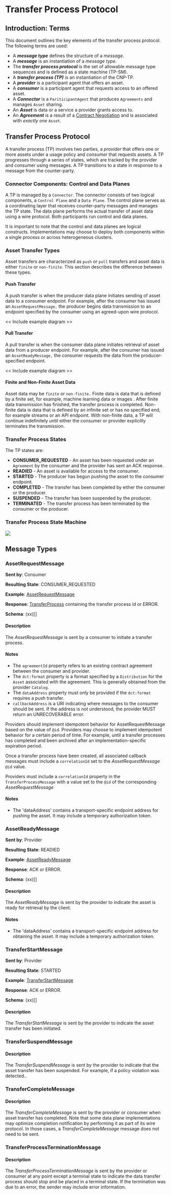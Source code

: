 # Transfer Process Protocol

## Introduction: Terms

This document outlines the key elements of the transfer process protocol. The following terms are used:

- A _**message type**_ defines the structure of a _message_.
- A _**message**_  is an instantiation of a _message type_.
- The _**transfer process protocol**_ is the set of allowable message type sequences and is defined as a state machine (TP-SM).
- A _**transfer process (TP)**_ is an instantiation of the CNP-TP.
- A _**provider**_ is a participant agent that offers an asset.
- A _**consumer**_ is a participant agent that requests access to an offered asset.
- A _**Connector**_ is a `PariticipantAgent` that produces `Agreements` and manages `Asset` sharing.
- An _**Asset**_ is data or a service a provider grants access to.
- An _**Agreement**_ is a result of a [Contract Negotiation](../negotiation/contract.negotiation.protocol.md) and is associated with _exactly one_ `Asset`.

## Transfer Process  Protocol

A transfer process (TP) involves two parties, a _provider_ that offers one or more assets under a usage policy and _consumer_ that requests assets. A TP progresses through
a series of states, which are tracked by the provider and consumer using messages. A TP transitions to a state in response to a message from the counter-party.

### Connector Components: Control and Data Planes

A TP is managed by a `Connector`. The connector consists of two logical components, a `Control Plane` and a `Data Plane`. The control plane serves as a coordinating layer that
receives counter-party messages and manages the TP state. The data plane performs the actual transfer of asset data using a wire protocol. Both participants run control and data
planes.

It is important to note that the control and data planes are logical constructs. Implementations may choose to deploy both components within a single process or across
heterogeneous
clusters.

### Asset Transfer Types

Asset transfers are characterized as `push` or `pull` transfers and asset data is either `finite` or `non-finite`. This section describes the difference between these types.

#### Push Transfer

A push transfer is when the producer data plane initiates sending of asset data to a consumer endpoint. For example, after the consumer has issued an `AssetRequestMessage,` the
producer begins data transmission to an endpoint specified by the consumer using an agreed-upon wire protocol.

<< Include example diagram >>

#### Pull Transfer

A pull transfer is when the consumer data plane initiates retrieval of asset data from a producer endpoint. For example, after the consumer has issued an `AssetReadyMessage,`
the consumer requests the data from the producer-specified endpoint.

<< Include example diagram >>

#### Finite and Non-Finite Asset Data

Asset data may be `finite` or `non-finite.` Finite data is data that is defined by a finite set, for example, machine learning data or images . After finite data transmission has
finished, the transfer process is completed. Non-finite data is data that is defined by an infinite set or has no specified end, for example streams or an API endpoint. With
non-finite data, a TP will continue indefinitely until either the consumer or provider explicitly terminates the transmission.

### Transfer Process States

The TP states are:

- **CONSUMER_REQUESTED** - An asset has been requested under an `Agreement` by the consumer and the provider has sent an ACK response.
- **READIED** - An asset is available for access to the consumer.
- **STARTED** - The producer has begun pushing the asset to the consumer endpoint.
- **COMPLETED** - The transfer has been completed by either the consumer or the producer.
- **SUSPENDED** - The transfer has been suspended by the producer.
- **TERMINATED** - The transfer process has been terminated by the consumer or the producer.

### Transfer Process State Machine

![](./transfer.process.state.machine.png)

## Message Types

### AssetRequestMessage

**Sent by**: Consumer

**Resulting State**: CONSUMER_REQUESTED

**Example**: [AssetRequestMessage](./message/asset.request.message.json)

**Response**: [TransferProcess](./message/transfer.process.json) containing the transfer process id or ERROR.

**Schema**: (xx)[]

#### Description

The _AssetRequestMessage_ is sent by a consumer to initiate a transfer process.

#### Notes

- The `agreementId` property refers to an existing contract agreement between the consumer and provider.
- The `dct:format` property is a format specified by a `Distribution` for the `Asset` associated with the agreement. This is generally obtained from the provider `Catalog`.
- The `dataAddress` property must only be provided if the `dct:format` requires a push transfer.
- `callbackAddress` is a URI indicating where messages to the consumer should be sent. If the address is not understood, the provider MUST return an UNRECOVERABLE error.

Providers should implement idempotent behavior for AssetRequestMessage based on the value of `@id`. Providers may choose to implement idempotent behavior for a certain period of
time. For example, until a transfer processes has completed and been archived after an implementation-specific expiration period.

Once a transfer process have been created, all associated callback messages must include a `correlationId` set to the _AssetRequestMessage_ `@id` value.

Providers must include a `correlationId` property in the `TransferProcessMessage` with a value set to the `@id` of the corresponding _AssetRequestMessage_

#### Notes

- The 'dataAddress' contains a transport-specific endpoint address for pushing the asset. It may include a temporary authorization token.

### AssetReadyMessage

**Sent by**: Provider

**Resulting State**: READIED

**Example**: [AssetReadyMessage](./message/asset.ready.message.json)

**Response**: ACK or ERROR.

**Schema**: (xx)[]

#### Description

The _AssetReadyMessage_ is sent by the provider to indicate the asset is ready for retrieval by the client.

#### Notes

- The 'dataAddress' contains a transport-specific endpoint address for obtaining the asset. It may include a temporary authorization token.

### TransferStartMessage

**Sent by**: Provider

**Resulting State**: STARTED

**Example**: [TransferStartMessage](./message/transfer.start.message.json)

**Response**: ACK or ERROR.

**Schema**: (xx)[]

#### Description

The _TransferStartMessage_ is sent by the provider to indicate the asset transfer has been initiated.

### TransferSuspendMessage

#### Description

The _TransferSuspendMessage_ is sent by the provider to indicate that the asset transfer has been suspended. For example, if a policy violation was detected..

### TransferCompleteMessage

#### Description

The _TransferCompleteMessage_ is sent by the provider or consumer when asset transfer has completed. Note that some data plane implementations may optimize completion notification
by performing it as part of its wire protocol. In those cases, a _TransferCompleteMessage_ message does not need to be sent.

### TransferProcessTerminationMessage

#### Description

The _TransferProcessTerminationMessage_ is sent by the provider or consumer at any point except a terminal state to indicate the data transfer process should stop and be placed in
a terminal state. If the termination was due to an error, the sender may include error information. 
